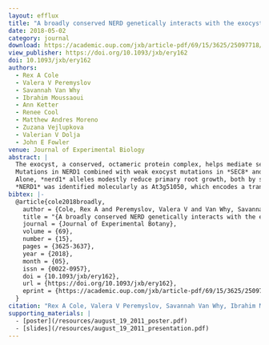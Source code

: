 ```yaml
---
layout: efflux
title: "A broadly conserved NERD genetically interacts with the exocyst to affect root growth and cell expansion "
date: 2018-05-02
category: journal
download: https://academic.oup.com/jxb/article-pdf/69/15/3625/25097718/ery162.pdf
view_publisher: https://doi.org/10.1093/jxb/ery162
doi: 10.1093/jxb/ery162
authors:
  - Rex A Cole
  - Valera V Peremyslov
  - Savannah Van Why
  - Ibrahim Moussaoui
  - Ann Ketter
  - Renee Cool
  - Matthew Andres Moreno
  - Zuzana Vejlupkova
  - Valerian V Dolja
  - John E Fowler
venue: Journal of Experimental Biology
abstract: |
  The exocyst, a conserved, octameric protein complex, helps mediate secretion at the plasma membrane, facilitating specific developmental processes that include control of root meristem size, cell elongation, and tip growth. A genetic screen for second-site enhancers in Arabidopsis identified *NEW ENHANCER of ROOT DWARFISM1* (*NERD1*) as an exocyst interactor.
  Mutations in NERD1 combined with weak exocyst mutations in *SEC8* and *EXO70A1* result in a synergistic reduction in root growth.
  Alone, *nerd1* alleles modestly reduce primary root growth, both by shortening the root meristem and by reducing cell elongation, but also result in a slight increase in root hair length, bulging, and rupture.
  *NERD1* was identified molecularly as At3g51050, which encodes a transmembrane protein of unknown function that is broadly conserved throughout the Archaeplastida. A functional NERD1–GFP fusion localizes to the Golgi, in a pattern distinct from the plasma membrane-localized exocyst, arguing against a direct NERD1–exocyst interaction. Structural modeling suggests the majority of the protein is positioned in the lumen, in a β-propeller-like structure that has some similarity to proteins that bind polysaccharides. We suggest that NERD1 interacts with the exocyst indirectly, possibly affecting polysaccharides destined for the cell wall, and influencing cell wall characteristics in a developmentally distinct manner.
bibtex: |-
  @article{cole2018broadly,
    author = {Cole, Rex A and Peremyslov, Valera V and Van Why, Savannah and Moussaoui, Ibrahim and Ketter, Ann and Cool, Renee and Moreno, Matthew Andres and Vejlupkova, Zuzana and Dolja, Valerian V and Fowler, John E},
    title = "{A broadly conserved NERD genetically interacts with the exocyst to affect root growth and cell expansion}",
    journal = {Journal of Experimental Botany},
    volume = {69},
    number = {15},
    pages = {3625-3637},
    year = {2018},
    month = {05},
    issn = {0022-0957},
    doi = {10.1093/jxb/ery162},
    url = {https://doi.org/10.1093/jxb/ery162},
    eprint = {https://academic.oup.com/jxb/article-pdf/69/15/3625/25097718/ery162.pdf},
  }
citation: "Rex A Cole, Valera V Peremyslov, Savannah Van Why, Ibrahim Moussaoui, Ann Ketter, Renee Cool, Matthew Andres Moreno, Zuzana Vejlupkova, Valerian V Dolja, John E Fowler, A broadly conserved NERD genetically interacts with the exocyst to affect root growth and cell expansion, Journal of Experimental Botany, Volume 69, Issue 15, 10 July 2018, Pages 3625–3637, https://doi.org/10.1093/jxb/ery162 "
supporting_materials: |
  - [poster](/resources/august_19_2011_poster.pdf)
  - [slides](/resources/august_19_2011_presentation.pdf)
---
```

